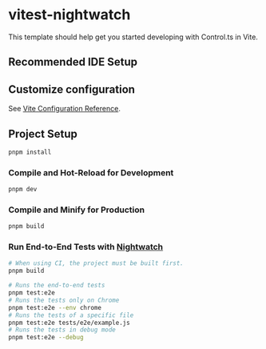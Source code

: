 # vitest-nightwatch

This template should help get you started developing with Control.ts in Vite.

## Recommended IDE Setup

## Customize configuration

See [Vite Configuration Reference](https://vitejs.dev/config/).

## Project Setup

```sh
pnpm install
```

### Compile and Hot-Reload for Development

```sh
pnpm dev
```

### Compile and Minify for Production

```sh
pnpm build
```

  ### Run End-to-End Tests with [Nightwatch](https://nightwatchjs.org/)

  ```sh
  # When using CI, the project must be built first.
  pnpm build

  # Runs the end-to-end tests
  pnpm test:e2e
  # Runs the tests only on Chrome
  pnpm test:e2e --env chrome
  # Runs the tests of a specific file
  pnpm test:e2e tests/e2e/example.js
  # Runs the tests in debug mode
  pnpm test:e2e --debug
  ```
      